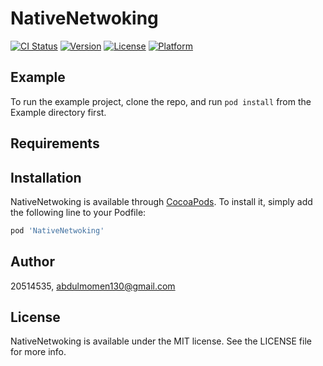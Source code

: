 # NativeNetwoking

[![CI Status](https://img.shields.io/travis/20514535/NativeNetwoking.svg?style=flat)](https://travis-ci.org/20514535/NativeNetwoking)
[![Version](https://img.shields.io/cocoapods/v/NativeNetwoking.svg?style=flat)](https://cocoapods.org/pods/NativeNetwoking)
[![License](https://img.shields.io/cocoapods/l/NativeNetwoking.svg?style=flat)](https://cocoapods.org/pods/NativeNetwoking)
[![Platform](https://img.shields.io/cocoapods/p/NativeNetwoking.svg?style=flat)](https://cocoapods.org/pods/NativeNetwoking)

## Example

To run the example project, clone the repo, and run `pod install` from the Example directory first.

## Requirements

## Installation

NativeNetwoking is available through [CocoaPods](https://cocoapods.org). To install
it, simply add the following line to your Podfile:

```ruby
pod 'NativeNetwoking'
```

## Author

20514535, abdulmomen130@gmail.com

## License

NativeNetwoking is available under the MIT license. See the LICENSE file for more info.
